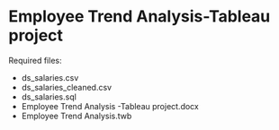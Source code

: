 # Employee Trend Analysis-Tableau project

Required files:

* ds_salaries.csv
* ds_salaries_cleaned.csv
* ds_salaries.sql
* Employee Trend Analysis -Tableau project.docx
* Employee Trend Analysis.twb
